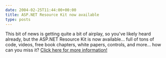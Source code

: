 ```yaml
---
date: 2004-02-25T11:44:00+00:00
title: ASP.NET Resource Kit now available
type: posts
---
```

This bit of news is getting quite a bit of airplay, so you've likely heard already, but the ASP.NET Resource Kit is now available... full of tons of code, videos, free book chapters, white papers, controls, and more... how can you miss it? [Click here for more information!](http://msdn.microsoft.com/asp.net/asprk/)
